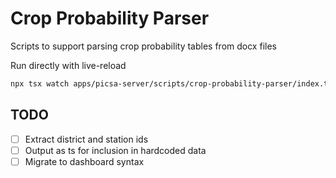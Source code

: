 # Crop Probability Parser

Scripts to support parsing crop probability tables from docx files

Run directly with live-reload

```sh
npx tsx watch apps/picsa-server/scripts/crop-probability-parser/index.ts
```

## TODO

- [ ] Extract district and station ids
- [ ] Output as ts for inclusion in hardcoded data
- [ ] Migrate to dashboard syntax

